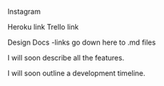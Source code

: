 Instagram

Heroku link
Trello link

Design Docs
-links go down here to .md files

I will soon describe all the features.

I will soon outline a development timeline.
